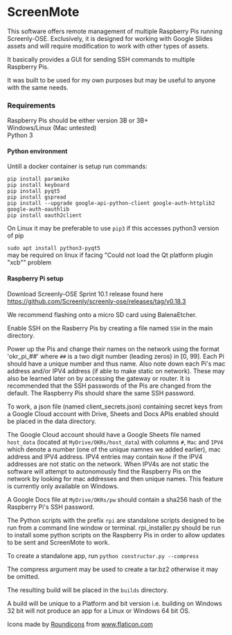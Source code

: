 # ScreenMote
This software offers remote management of multiple Raspberry Pis running Screenly-OSE. Exclusively, it is designed for working with Google Slides assets and will require modification to work with other types of assets. 

It basically provides a GUI for sending SSH commands to multiple Raspberry Pis.

It was built to be used for my own purposes but may be useful to anyone with the same needs.

### Requirements

Raspberry Pis should be either version 3B or 3B+  
Windows/Linux (Mac untested)  
Python 3  

#### Python environment

Untill a docker container is setup run commands:

`pip install paramiko`  
`pip install keyboard`  
`pip install pyqt5`  
`pip install gspread`  
`pip install --upgrade google-api-python-client google-auth-httplib2 google-auth-oauthlib`  
`pip install oauth2client`  

On Linux it may be preferable to use `pip3` if this accesses python3 version of pip

`sudo apt install python3-pyqt5`  
may be required on linux if facing "Could not load the Qt platform plugin "xcb"" problem

#### Raspberry Pi setup

Download Screenly-OSE Sprint 10.1 release found here https://github.com/Screenly/screenly-ose/releases/tag/v0.18.3

We recommend flashing onto a micro SD card using BalenaEtcher.

Enable SSH on the Rasberry Pis by creating a file named `SSH` in the main directory.

Power up the Pis and change their names on the network using the format 'okr_pi_##' where `##` is a two digit number (leading zeros) in [0, 99]. Each Pi should have a unique number and thus name. Also note down each Pi's mac address and/or IPV4 address (if able to make static on network). These may also be learned later on by accessing the gateway or router. It is recommended that the SSH passwords of the Pis are changed from the default. The Raspberry Pis should share the same SSH password.

To work, a json file (named client_secrets.json) containing secret keys from a Google Cloud account with Drive, Sheets and Docs APIs enabled should be placed in the data directory.

The Google Cloud account should have a Google Sheets file named `host_data` (located at `MyDrive/OKRs/host_data`) with columns `#`, `Mac` and `IPV4` which denote a number (one of the unique namnes we added earlier), mac address and IPV4 address. IPV4 entries may contain `None` if the IPV4 addresses are not static on the network. When IPV4s are not static the software will attempt to autonomously find the Raspberry Pis on the network by looking for mac addresses and then unique names. This feature is currently only available on Windows.

A Google Docs file at `MyDrive/OKRs/pw` should contain a sha256 hash of the Raspberry Pi's SSH password.

The Python scripts with the prefix `rpi` are standalone scripts designed to be run from a command line window or terminal. 
rpi_installer.py should be run to install some python scripts on the Raspberry Pis in order to allow updates to be sent and ScreenMote to work.

To create a standalone app, run `python constructor.py --compress`

The compress argument may be used to create a tar.bz2 otherwise it may be omitted.

The resulting build will be placed in the `builds` directory.

A build will be unique to a Platform and bit version i.e. building on Windows 32 bit will not produce an app for a Linux or Windows 64 bit OS. 


<div>Icons made by <a href="https://www.flaticon.com/authors/roundicons" title="Roundicons">Roundicons</a> from <a href="https://www.flaticon.com/" title="Flaticon">www.flaticon.com</a></div>
